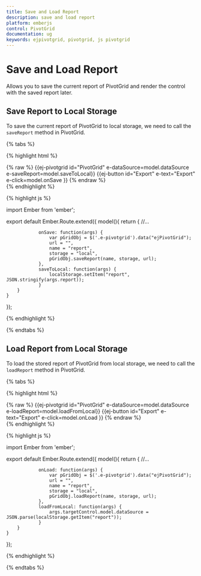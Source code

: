 ```yaml
---
title: Save and Load Report
description: save and load report
platform: emberjs
control: PivotGrid
documentation: ug
keywords: ejpivotgrid, pivotgrid, js pivotgrid
---
```


# Save and Load Report

Allows you to save the current report of PivotGrid and render the control with the saved report later.

## Save Report to Local Storage

To save the current report of PivotGrid to local storage, we need to call the `saveReport` method in PivotGrid.

{% tabs %}

{% highlight html %}
	<div class="e-control">
	{% raw %}
	{{ej-pivotgrid id="PivotGrid" e-dataSource=model.dataSource e-saveReport=model.saveToLocal}}
    {{ej-button id="Export" e-text="Export" e-click=model.onSave }}
	{% endraw %}
	</div>
{% endhighlight %}

{% highlight js %}

import Ember from 'ember';

export default Ember.Route.extend({
   model(){
    return {
                //...
                
                onSave: function(args) {
                    var pGridObj = $('.e-pivotgrid').data("ejPivotGrid");
                    url = "",
                    name = "report",
                    storage = "local",
                    pGridObj.saveReport(name, storage, url);
                },
                saveToLocal: function(args) {
                    localStorage.setItem("report", JSON.stringify(args.report));
                }
        }
    }
});

{% endhighlight %}

{% endtabs %}

## Load Report from Local Storage

To load the stored report of PivotGrid from local storage, we need to call the `loadReport` method in PivotGrid.

{% tabs %}

{% highlight html %}
	<div class="e-control">
	{% raw %}
	{{ej-pivotgrid id="PivotGrid" e-dataSource=model.dataSource e-loadReport=model.loadFromLocal}}
    {{ej-button id="Export" e-text="Export" e-click=model.onLoad }}
	{% endraw %}
	</div>
{% endhighlight %}

{% highlight js %}

import Ember from 'ember';

export default Ember.Route.extend({
   model(){
    return {
                //...
                
                onLoad: function(args) {
                    var pGridObj = $('.e-pivotgrid').data("ejPivotGrid");
                    url = "",
                    name = "report",
                    storage = "local",
                    pGridObj.loadReport(name, storage, url);
                },
                loadFromLocal: function(args) {
                    args.targetControl.model.dataSource = JSON.parse(localStorage.getItem("report"));
                }
        }
    }
});

{% endhighlight %}

{% endtabs %}
